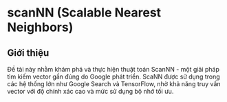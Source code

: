 # scanNN (Scalable Nearest Neighbors)

## Giới thiệu
Đề tài này nhằm khám phá và thực hiện thuật toán ScanNN - một giải pháp tìm kiếm vector gần đúng do Google phát triển. ScaNN được sử dụng trong các hệ thống lớn như Google Search và TensorFlow, nhờ khả năng truy vấn vector với độ chính xác cao và mức sử dụng bộ nhớ tối ưu.
